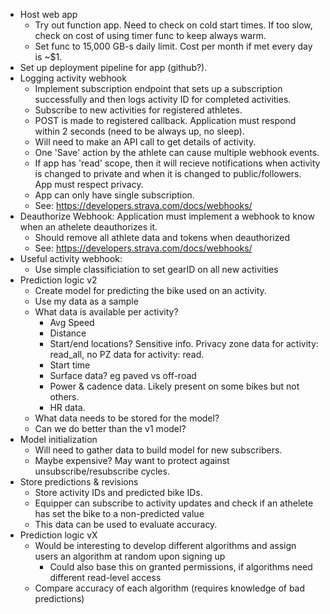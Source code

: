 * Host web app
  * Try out function app. Need to check on cold start times. If too slow, check on cost of using timer func to keep always warm.
  * Set func to 15,000 GB-s daily limit. Cost per month if met every day is ~$1.
* Set up deployment pipeline for app (github?).
* Logging activity webhook
  * Implement subscription endpoint that sets up a subscription successfully and then logs activity ID for completed activities.
  * Subscribe to new activities for registered athletes. 
  * POST is made to registered callback. Application must respond within 2 seconds (need to be always up, no sleep).
  * Will need to make an API call to get details of activity.
  * One 'Save' action by the athlete can cause multiple webhook events.
  * If app has 'read' scope, then it will recieve notifications when activity is changed to private and when it is changed to public/followers. App must respect privacy.
  * App can only have single subscription.
  * See: https://developers.strava.com/docs/webhooks/
* Deauthorize Webhook: Application must implement a webhook to know when an athelete deauthorizes it.
  * Should remove all athlete data and tokens when deauthorized
  * See: https://developers.strava.com/docs/webhooks/
* Useful activity webhook:
  * Use simple classificiation to set gearID on all new activities
* Prediction logic v2
  * Create model for predicting the bike used on an activity.
  * Use my data as a sample
  * What data is available per activity? 
    * Avg Speed
    * Distance
    * Start/end locations? Sensitive info. Privacy zone data for activity: read_all, no PZ data for activity: read.
    * Start time
    * Surface data? eg paved vs off-road
    * Power & cadence data. Likely present on some bikes but not others.
    * HR data.
  * What data needs to be stored for the model?
  * Can we do better than the v1 model?
* Model initialization
  * Will need to gather data to build model for new subscribers. 
  * Maybe expensive? May want to protect against unsubscribe/resubscribe cycles.
* Store predictions & revisions
  * Store activity IDs and predicted bike IDs. 
  * Equipper can subscribe to activity updates and check if an athelete has set the bike to a non-predicted value
  * This data can be used to evaluate accuracy.
* Prediction logic vX
  * Would be interesting to develop different algorithms and assign users an algorithm at random upon signing up
    * Could also base this on granted permissions, if algorithms need different read-level access
  * Compare accuracy of each algorithm (requires knowledge of bad predictions)